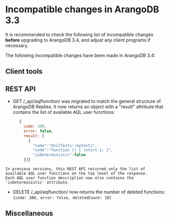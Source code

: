 Incompatible changes in ArangoDB 3.3
====================================

It is recommended to check the following list of incompatible changes **before**
upgrading to ArangoDB 3.4, and adjust any client programs if necessary.

The following incompatible changes have been made in ArangoDB 3.4:


Client tools
------------


REST API
--------

- GET /_api/aqlfunction/ was migrated to match the general structure of ArangoDB Replies. 
    It now returns an object with a "result" attribute that contains the list of available AQL user functions: 
```js
	  {
	    code: 200,
		error: false,
		result: [
	      {
		    "name":"UnitTests::mytest1",
			"code":"function () { return 1; }",
			"isDeterministic":false
		}]}
```
    In previous versions, this REST API returned only the list of available AQL user functions on the top level of the response.
	Each AQL user function description now also contains the 'isDeterministic' attribute.
- DELETE /_api/aqlfunction/ now returns the number of deleted functions:
	  `{code: 200, error: false, deletedCount: 10} `

Miscellaneous
-------------
